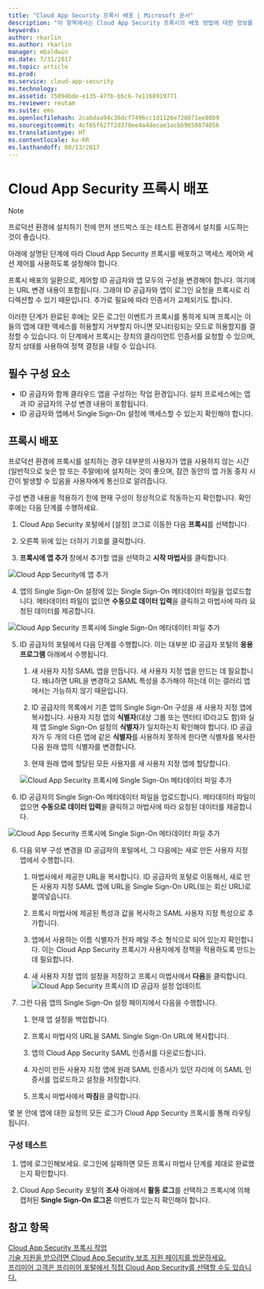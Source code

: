 ```yaml
---
title: "Cloud App Security 프록시 배포 | Microsoft 문서"
description: "이 항목에서는 Cloud App Security 프록시의 배포 방법에 대한 정보를 제공합니다."
keywords: 
author: rkarlin
ms.author: rkarlin
manager: mbaldwin
ms.date: 7/31/2017
ms.topic: article
ms.prod: 
ms.service: cloud-app-security
ms.technology: 
ms.assetid: 75094bde-e135-47fb-b5c6-7e1168919771
ms.reviewer: reutam
ms.suite: ems
ms.openlocfilehash: 2cabdaa94c36dcf7496cc1d1126e720871ee80b9
ms.sourcegitcommit: 4cf65f627f2d370ee4a4decae1acbb9658874056
ms.translationtype: HT
ms.contentlocale: ko-KR
ms.lasthandoff: 08/13/2017
---
```

# <a name="deploying-the-cloud-app-security-proxy"></a>Cloud App Security 프록시 배포

> [!NOTE]
> 프로덕션 환경에 설치하기 전에 먼저 샌드박스 또는 테스트 환경에서 설치를 시도하는 것이 좋습니다.

아래에 설명된 단계에 따라 Cloud App Security 프록시를 배포하고 액세스 제어와 세션 제어를 사용하도록 설정해야 합니다.

프록시 배포의 일환으로, 제어할 ID 공급자와 앱 모두의 구성을 변경해야 합니다. 여기에는 URL 변경 내용이 포함됩니다. 그래야 ID 공급자와 앱이 로그인 요청을 프록시로 리디렉션할 수 있기 때문입니다. 추가로 필요에 따라 인증서가 교체되기도 합니다.

이러한 단계가 완료된 후에는 모든 로그인 이벤트가 프록시를 통하게 되며 프록시는 이들의 앱에 대한 액세스를 허용할지 거부할지 아니면 모니터링되는 모드로 허용할지를 결정할 수 있습니다. 이 단계에서 프록시는 장치의 클라이언트 인증서를 요청할 수 있으며, 장치 상태를 사용하여 정책 결정을 내릴 수 있습니다.

## <a name="prerequisites"></a>필수 구성 요소

-   ID 공급자와 함께 클라우드 앱을 구성하는 작업 환경입니다. 설치 프로세스에는 앱과 ID 공급자의 구성 변경 내용이 포함됩니다.
- ID 공급자와 앱에서 Single Sign-On 설정에 액세스할 수 있는지 확인해야 합니다.

## <a name="deploy-the-proxy"></a>프록시 배포

프로덕션 환경에 프록시를 설치하는 경우 대부분의 사용자가 앱을 사용하지 않는 시간(일반적으로 늦은 밤 또는 주말에)에 설치하는 것이 좋으며, 잠깐 동안의 앱 가동 중지 시간이 발생할 수 있음을 사용자에게 통신으로 알려줍니다.

구성 변경 내용을 적용하기 전에 현재 구성이 정상적으로 작동하는지 확인합니다. 확인 후에는 다음 단계를 수행하세요.

1.  Cloud App Security 포털에서 [설정] 코그로 이동한 다음 **프록시**를 선택합니다.

2. 오른쪽 위에 있는 더하기 기호를 클릭합니다.

3. **프록시에 앱 추가** 창에서 추가할 앱을 선택하고 **시작 마법사**를 클릭합니다. 

 ![Cloud App Security에 앱 추가](./media/proxy-add-app.png)

4. 앱의 Single Sign-On 설정에 있는 Single Sign-On 메타데이터 파일을 업로드합니다. 메타데이터 파일이 없으면 **수동으로 데이터 입력**을 클릭하고 마법사에 따라 요청된 데이터를 제공합니다. 

 ![Cloud App Security 프록시에 Single Sign-On 메타데이터 파일 추가](./media/proxy-w-add-app.png)


5. ID 공급자의 포털에서 다음 단계를 수행합니다. 이는 대부분 ID 공급자 포털의 **응용 프로그램** 아래에서 수행됩니다.

    1. 새 사용자 지정 SAML 앱을 만듭니다. 새 사용자 지정 앱을 만드는 데 필요합니다. 왜냐하면 URL을 변경하고 SAML 특성을 추가해야 하는데 이는 갤러리 앱에서는 가능하지 않기 때문입니다.
    
    2. ID 공급자의 목록에서 기존 앱의 Single Sign-On 구성을 새 사용자 지정 앱에 복사합니다. 사용자 지정 앱의 **식별자**(대상 그룹 또는 엔터티 ID라고도 함)와 실제 앱 Single Sign-On 설정의 **식별자**가 일치하는지 확인해야 합니다. ID 공급자가 두 개의 다른 앱에 같은 **식별자**를 사용하지 못하게 한다면 식별자를 복사한 다음 원래 앱의 식별자를 변경합니다.
    
    3. 현재 원래 앱에 할당된 모든 사용자를 새 사용자 지정 앱에 할당합니다.
    
    ![Cloud App Security 프록시에 Single Sign-On 메타데이터 파일 추가](./media/proxy-w-add-external-config.png)

5. ID 공급자의 Single Sign-On 메타데이터 파일을 업로드합니다. 메타데이터 파일이 없으면 **수동으로 데이터 입력**을 클릭하고 마법사에 따라 요청된 데이터를 제공합니다.  

 ![Cloud App Security 프록시에 Single Sign-On 메타데이터 파일 추가](./media/proxy-w-identity-provider.png)

6. 다음 외부 구성 변경을 ID 공급자의 포털에서, 그 다음에는 새로 만든 사용자 지정 앱에서 수행합니다.

    1. 마법사에서 제공한 URL을 복사합니다. ID 공급자의 포털로 이동해서, 새로 만든 사용자 지정 SAML 앱에 URL을 Single Sign-On URL(또는 회신 URL)로 붙여넣습니다.
    
    2. 프록시 마법사에 제공된 특성과 값을 복사하고 SAML 사용자 지정 특성으로 추가합니다.
    
    3. 앱에서 사용하는 이름 식별자가 전자 메일 주소 형식으로 되어 있는지 확인합니다. 이는 Cloud App Security 프록시가 사용자에게 정책을 적용하도록 만드는 데 필요합니다.
    
    4. 새 사용자 지정 앱의 설정을 저장하고 프록시 마법사에서 **다음**을 클릭합니다.
 ![Cloud App Security 프록시의 ID 공급자 설정 업데이트](./media/proxy-w-ip-external2.png)

4.  그런 다음 앱의 Single Sign-On 설정 페이지에서 다음을 수행합니다.
    1. 현재 앱 설정을 백업합니다.
    
    2. 프록시 마법사의 URL을 SAML Single Sign-On URL에 복사합니다.
    
    3. 앱의 Cloud App Security SAML 인증서를 다운로드합니다.
    
    4. 자신이 만든 사용자 지정 앱에 원래 SAML 인증서가 있던 자리에 이 SAML 인증서를 업로드하고 설정을 저장합니다.
   
    5. 프록시 마법사에서 **마침**을 클릭합니다.


몇 분 안에 앱에 대한 요청의 모든 로그가 Cloud App Security 프록시를 통해 라우팅됩니다. 



### <a name="test-the-configuration"></a>구성 테스트

1.  앱에 로그인해보세요. 로그인에 실패하면 모든 프록시 마법사 단계를 제대로 완료했는지 확인합니다. 

2.  Cloud App Security 포털의 **조사** 아래에서 **활동 로그**를 선택하고 프록시에 의해 캡처된 **Single Sign-On 로그온** 이벤트가 있는지 확인해야 합니다.



## <a name="see-also"></a>참고 항목  
[Cloud App Security 프록시 작업](proxy-intro.md)   
[기술 지원을 받으려면 Cloud App Security 보조 지원 페이지를 방문하세요.](http://support.microsoft.com/oas/default.aspx?prid=16031)   
[프리미어 고객은 프리미어 포털에서 직접 Cloud App Security를 선택할 수도 있습니다.](https://premier.microsoft.com/)  
  